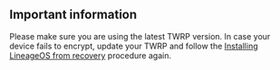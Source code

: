 ## Important information

Please make sure you are using the latest TWRP version. In case your device fails to encrypt, update your TWRP and follow the [Installing LineageOS from recovery](https://wiki.lineageos.org/devices/a7y17lte/install#installing-lineageos-from-recovery) procedure again.
